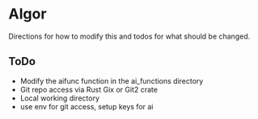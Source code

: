 # AIgor

Directions for how to modify this and todos for what should be changed.

## ToDo

- Modify the aifunc function in the ai_functions directory
- Git repo access via Rust Gix or Git2 crate
- Local working directory
- use env for git access, setup keys for ai

## 



##